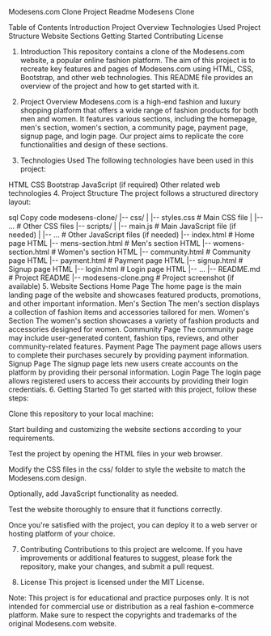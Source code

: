 Modesens.com Clone Project Readme
Modesens Clone

Table of Contents
Introduction
Project Overview
Technologies Used
Project Structure
Website Sections
Getting Started
Contributing
License
1. Introduction
This repository contains a clone of the Modesens.com website, a popular online fashion platform. The aim of this project is to recreate key features and pages of Modesens.com using HTML, CSS, Bootstrap, and other web technologies. This README file provides an overview of the project and how to get started with it.

2. Project Overview
Modesens.com is a high-end fashion and luxury shopping platform that offers a wide range of fashion products for both men and women. It features various sections, including the homepage, men's section, women's section, a community page, payment page, signup page, and login page. Our project aims to replicate the core functionalities and design of these sections.

3. Technologies Used
The following technologies have been used in this project:

HTML
CSS
Bootstrap
JavaScript (if required)
Other related web technologies
4. Project Structure
The project follows a structured directory layout:

sql
Copy code
modesens-clone/
|-- css/
|   |-- styles.css           # Main CSS file
|   |-- ...                  # Other CSS files
|-- scripts/
|   |-- main.js              # Main JavaScript file (if needed)
|   |-- ...                  # Other JavaScript files (if needed)
|-- index.html               # Home page HTML
|-- mens-section.html        # Men's section HTML
|-- womens-section.html      # Women's section HTML
|-- community.html           # Community page HTML
|-- payment.html             # Payment page HTML
|-- signup.html              # Signup page HTML
|-- login.html               # Login page HTML
|-- ...
|-- README.md                # Project README
|-- modesens-clone.png       # Project screenshot (if available)
5. Website Sections
Home Page
The home page is the main landing page of the website and showcases featured products, promotions, and other important information.
Men's Section
The men's section displays a collection of fashion items and accessories tailored for men.
Women's Section
The women's section showcases a variety of fashion products and accessories designed for women.
Community Page
The community page may include user-generated content, fashion tips, reviews, and other community-related features.
Payment Page
The payment page allows users to complete their purchases securely by providing payment information.
Signup Page
The signup page lets new users create accounts on the platform by providing their personal information.
Login Page
The login page allows registered users to access their accounts by providing their login credentials.
6. Getting Started
To get started with this project, follow these steps:

Clone this repository to your local machine:



Start building and customizing the website sections according to your requirements.

Test the project by opening the HTML files in your web browser.

Modify the CSS files in the css/ folder to style the website to match the Modesens.com design.

Optionally, add JavaScript functionality as needed.

Test the website thoroughly to ensure that it functions correctly.

Once you're satisfied with the project, you can deploy it to a web server or hosting platform of your choice.

7. Contributing
Contributions to this project are welcome. If you have improvements or additional features to suggest, please fork the repository, make your changes, and submit a pull request.

8. License
This project is licensed under the MIT License.

Note: This project is for educational and practice purposes only. It is not intended for commercial use or distribution as a real fashion e-commerce platform. Make sure to respect the copyrights and trademarks of the original Modesens.com website.
